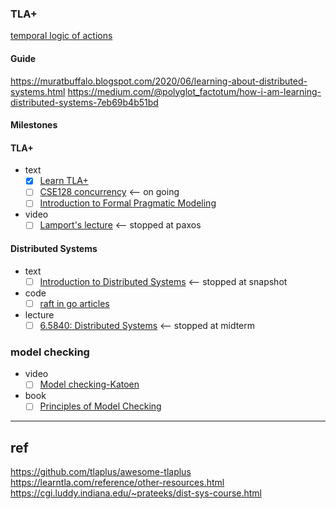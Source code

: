 ### TLA+ 
[temporal logic of actions 
](https://www.microsoft.com/en-us/research/uploads/prod/1991/12/The-Temporal-Logic-of-Actions-Current.pdf)

#### Guide 
https://muratbuffalo.blogspot.com/2020/06/learning-about-distributed-systems.html
https://medium.com/@polyglot_factotum/how-i-am-learning-distributed-systems-7eb69b4b51bd

#### Milestones

#### TLA+ 
- text
  - [x] [Learn TLA+](https://learntla.com/index.html)
  - [ ] [CSE128 concurrency](https://cseweb.ucsd.edu/classes/sp05/cse128/)  <-- on going
  - [ ] [Introduction to Formal Pragmatic Modeling](https://elliotswart.github.io/pragmaticformalmodeling/)

- video
  - [ ] [Lamport's lecture](https://lamport.azurewebsites.net/video/videos.html) <-- stopped at paxos

#### Distributed Systems

- text
  - [ ] [Introduction to Distributed Systems](https://cse.buffalo.edu/~demirbas/CSE586/book.pdf) <-- stopped at snapshot
  
- code
  - [ ] [raft in go articles](https://github.com/eliben/raft?tab=readme-ov-file)
 
- lecture
  - [ ] [6.5840: Distributed Systems](https://pdos.csail.mit.edu/6.824/schedule.html) <-- stopped at midterm

### model checking
- video
  - [ ] [Model checking-Katoen](https://youtube.com/playlist?list=PLwabKnOFhE38C0o6z_bhlF_uOUlblDTjh&si=1l_0QCvlkpy6wIwT)

- book
   - [ ] [Principles of Model Checking](https://en.wikipedia.org/wiki/Principles_of_Model_Checking)

---

## ref

https://github.com/tlaplus/awesome-tlaplus
https://learntla.com/reference/other-resources.html
https://cgi.luddy.indiana.edu/~prateeks/dist-sys-course.html

